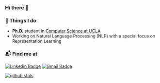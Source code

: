 ### Hi there 👋

### 🚀 Things I do

- **Ph.D.** student in [Computer Science at UCLA](https://www.cs.ucla.edu/)
- Working on Natural Language Processing (NLP) with a special focus on Representation Learning

### 📬 Find me at

[![Linkedin Badge](https://img.shields.io/badge/-LinkedIn-blue?style=flat-square&logo=Linkedin&logoColor=white&link=https://www.linkedin.com/in/ahmadwasi/)](https://www.linkedin.com/in/ahmadwasi/)
[![Gmail Badge](https://img.shields.io/badge/-Gmail-d14836?style=flat-square&logo=Gmail&logoColor=white&link=mailto:wasicse90@gmail.com)](mailto:wasicse90@gmail.com)

[![github stats](https://github-readme-stats.vercel.app/api?username=wasiahmad&show_icons=true&hide_border=False)](https://github.com/wasiahmad)



